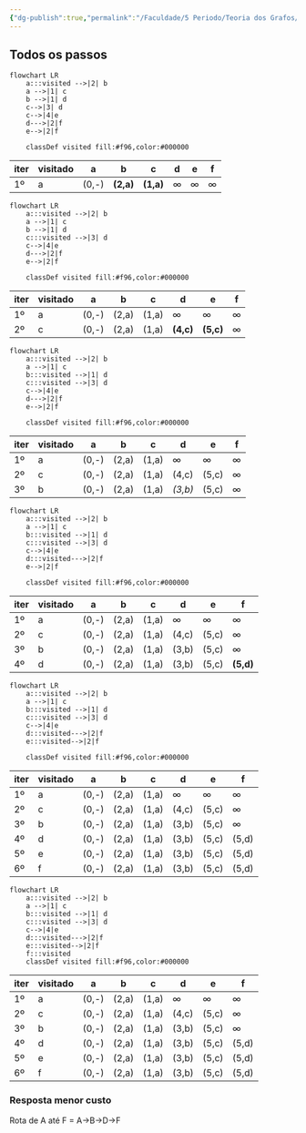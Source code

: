 ```yaml
---
{"dg-publish":true,"permalink":"/Faculdade/5 Periodo/Teoria dos Grafos/Sub-Notes/Algoritmo de Dijkstra/","created":"2024-10-18T13:31:56.148-03:00"}
---
```



## Todos os passos

```mermaid
flowchart LR
	a:::visited -->|2| b
	a -->|1| c
	b -->|1| d
	c-->|3| d
	c-->|4|e
	d--->|2|f
	e-->|2|f

	classDef visited fill:#f96,color:#000000
```
|   iter  |  visitado   | a     | b     | c     | d     | e     | f   |
| --- | --- | ----- | ----- | ----- | ----- | ----- | --- |
| 1º  | a   | (0,-) | **(2,a)** | **(1,a)** | ∞     | ∞     | ∞   |



```mermaid
flowchart LR
	a:::visited -->|2| b
	a -->|1| c
	b -->|1| d
	c:::visited -->|3| d
	c-->|4|e
	d--->|2|f
	e-->|2|f

	classDef visited fill:#f96,color:#000000
```
|   iter  | visitado    | a     | b     | c     | d     | e     | f   |
| --- | --- | ----- | ----- | ----- | ----- | ----- | --- |
| 1º  | a   | (0,-) | (2,a) | (1,a) | ∞     | ∞     | ∞   |
| 2º  | c   | (0,-) | (2,a) | (1,a) | **(4,c)** | **(5,c)** | ∞   |



```mermaid
flowchart LR
	a:::visited -->|2| b
	a -->|1| c
	b:::visited -->|1| d
	c:::visited -->|3| d
	c-->|4|e
	d--->|2|f
	e-->|2|f

	classDef visited fill:#f96,color:#000000
```
| iter | visitado | a     | b     | c     | d     | e     | f   |
| ---- | -------- | ----- | ----- | ----- | ----- | ----- | --- |
| 1º   | a        | (0,-) | (2,a) | (1,a) | ∞     | ∞     | ∞   |
| 2º   | c        | (0,-) | (2,a) | (1,a) | (4,c) | (5,c) | ∞   |
| 3º   | b        | (0,-) | (2,a) | (1,a) | *(3,b)* | (5,c) | ∞   |


```mermaid
flowchart LR
	a:::visited -->|2| b
	a -->|1| c
	b:::visited -->|1| d
	c:::visited -->|3| d
	c-->|4|e
	d:::visited--->|2|f
	e-->|2|f

	classDef visited fill:#f96,color:#000000
```
| iter | visitado | a     | b     | c     | d       | e     | f   |
| ---- | -------- | ----- | ----- | ----- | ------- | ----- | --- |
| 1º   | a        | (0,-) | (2,a) | (1,a) | ∞       | ∞     | ∞   |
| 2º   | c        | (0,-) | (2,a) | (1,a) | (4,c)   | (5,c) | ∞   |
| 3º   | b        | (0,-) | (2,a) | (1,a) | (3,b)   | (5,c) | ∞   |
| 4º   | d        | (0,-) | (2,a) | (1,a) | (3,b) | (5,c) | **(5,d)**  |


```mermaid
flowchart LR
	a:::visited -->|2| b
	a -->|1| c
	b:::visited -->|1| d
	c:::visited -->|3| d
	c-->|4|e
	d:::visited--->|2|f
	e:::visited-->|2|f

	classDef visited fill:#f96,color:#000000
```
| iter | visitado | a     | b     | c     | d       | e     | f   |
| ---- | -------- | ----- | ----- | ----- | ------- | ----- | --- |
| 1º   | a        | (0,-) | (2,a) | (1,a) | ∞       | ∞     | ∞   |
| 2º   | c        | (0,-) | (2,a) | (1,a) | (4,c)   | (5,c) | ∞   |
| 3º   | b        | (0,-) | (2,a) | (1,a) | (3,b)   | (5,c) | ∞   |
| 4º   | d        | (0,-) | (2,a) | (1,a) | (3,b) | (5,c) | (5,d)  |
| 5º   |   e      | (0,-) | (2,a) | (1,a) | (3,b) | (5,c) | (5,d)  |
| 6º   |     f     | (0,-) | (2,a) | (1,a) | (3,b) | (5,c) | (5,d)  |


```mermaid
flowchart LR
	a:::visited -->|2| b
	a -->|1| c
	b:::visited -->|1| d
	c:::visited -->|3| d
	c-->|4|e
	d:::visited--->|2|f
	e:::visited-->|2|f
	f:::visited
	classDef visited fill:#f96,color:#000000
```
| iter | visitado | a     | b     | c     | d       | e     | f   |
| ---- | -------- | ----- | ----- | ----- | ------- | ----- | --- |
| 1º   | a        | (0,-) | (2,a) | (1,a) | ∞       | ∞     | ∞   |
| 2º   | c        | (0,-) | (2,a) | (1,a) | (4,c)   | (5,c) | ∞   |
| 3º   | b        | (0,-) | (2,a) | (1,a) | (3,b)   | (5,c) | ∞   |
| 4º   | d        | (0,-) | (2,a) | (1,a) | (3,b) | (5,c) | (5,d)  |
| 5º   |   e      | (0,-) | (2,a) | (1,a) | (3,b) | (5,c) | (5,d)  |
| 6º   |     f     | (0,-) | (2,a) | (1,a) | (3,b) | (5,c) | (5,d)  |

### Resposta menor custo
Rota de A até F = A->B->D->F

